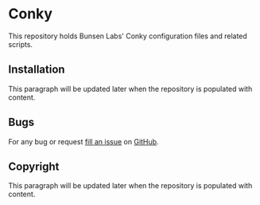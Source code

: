 Conky
===============================

This repository holds Bunsen Labs' Conky configuration files and related scripts.

Installation
------------

This paragraph will be updated later when the repository is populated with
content.

Bugs
----

For any bug or request [fill an issue][bug] on [GitHub][ghp].

  [bug]: https://github.com/BunsenLabs/bunsen-conky/issues
  [ghp]: https://github.com/BunsenLabs/bunsen-conky

Copyright
---------

This paragraph will be updated later when the repository is populated with
content.
